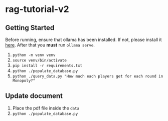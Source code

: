 # rag-tutorial-v2

## Getting Started
Before running, ensure that ollama has been installed. If not, please install it [here](https://ollama.com/download). After that you **must** run `ollama serve`.

1. `python -m venv venv`
2. `source venv/bin/activate`
3. `pip install -r requirements.txt`
4. `python ./populate_database.py`
5. `python ./query_data.py "How much each players get for each round in Monopoly?"`

## Update document
1. Place the pdf file inside the `data`
2. `python ./populate_database.py`